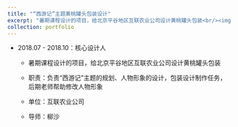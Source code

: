 ```yaml
---
title: "“西游记”主题黄桃罐头包装设计"
excerpt: "暑期课程设计的项目，给北京平谷地区互联农业公司设计黄桃罐头包装<br/><img src='/images/500x300.png'>"
collection: portfolio
---
```


- 2018.07 - 2018.10：核心设计人

  - 暑期课程设计的项目，给北京平谷地区互联农业公司设计黄桃罐头包装

  - 职责：负责“西游记”主题的规划、人物形象的设计，包装设计制作任务，后期老师帮助修改人物形象

  - 单位：互联农业公司

  - 导师：柳沙

